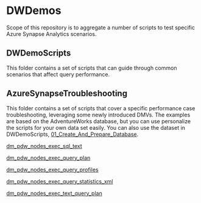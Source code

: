 # DWDemos

Scope of this repository is to aggregate a number of scripts to test specific Azure Synapse Analytics scenarios.


## DWDemoScripts

This folder contains a set of scripts that can guide through common scenarios that affect query performance.

## AzureSynapseTroubleshooting

This folder contains a set of scripts that cover a specific performance case troubleshooting, leveraging some newly introduced DMVs.
The examples are based on the AdventureWorks database, but you can use personalize the scripts for your own data set easily. 
You can also use the dataset in DWDemoScripts, [01_Create_And_Prepare_Database](./DWDEmoScripts/01_Create_And_Prepare_Database.sql).

[dm_pdw_nodes_exec_sql_text](https://docs.microsoft.com/en-us/sql/relational-databases/system-dynamic-management-views/sys-dm-pdw-nodes-exec-sql-text-transact-sql?view=azure-sqldw-latest)

[dm_pdw_nodes_exec_query_plan](https://docs.microsoft.com/en-us/sql/relational-databases/system-dynamic-management-views/sys-dm-pdw-nodes-exec-query-plan-transact-sql?view=azure-sqldw-latest)

[dm_pdw_nodes_exec_query_profiles](https://docs.microsoft.com/en-us/sql/relational-databases/system-dynamic-management-views/sys-dm-pdw-nodes-exec-query-profiles-transact-sql?view=azure-sqldw-latest)

[dm_pdw_nodes_exec_query_statistics_xml](https://docs.microsoft.com/en-us/sql/relational-databases/system-dynamic-management-views/sys-dm-pdw-nodes-exec-query-statistics-xml-transact-sql?view=azure-sqldw-latest)

[dm_pdw_nodes_exec_text_query_plan](https://docs.microsoft.com/en-us/sql/relational-databases/system-dynamic-management-views/sys-dm-pdw-nodes-exec-text-query-plan-transact-sql?view=azure-sqldw-latest)

